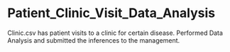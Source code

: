 # Patient_Clinic_Visit_Data_Analysis
Clinic.csv has patient visits to a clinic for certain disease. Performed Data Analysis and submitted the inferences to the management.
